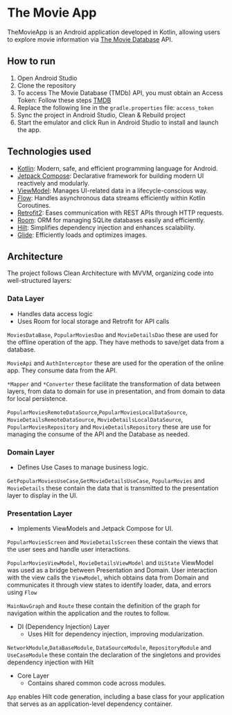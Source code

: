 # The Movie App
TheMovieApp is an Android application developed in Kotlin, allowing users to explore movie information via [The Movie Database](https://developers.themoviedb.org/3) API.

## How to run
1. Open Android Studio
2. Clone the repository
3. To access The Movie Database (TMDb) API, you must obtain an Access Token: Follow these steps [TMDB](https://developers.themoviedb.org/3/getting-started/introduction)
4. Replace the following line in the `gradle.properties` file: `access_token`
5. Sync the project in Android Studio, Clean & Rebuild project
6. Start the emulator and click Run in Android Studio to install and launch the app.

## Technologies used
* [Kotlin](https://kotlinlang.org/): Modern, safe, and efficient programming language for Android.
* [Jetpack Compose](https://developer.android.com/compose): Declarative framework for building modern UI reactively and modularly.
* [ViewModel](https://developer.android.com/topic/libraries/architecture/viewmodel): Manages UI-related data in a lifecycle-conscious way.
* [Flow](https://developer.android.com/kotlin/flow): Handles asynchronous data streams efficiently within Kotlin Coroutines.
* [Retrofit2](https://github.com/square/retrofit): Eases communication with REST APIs through HTTP requests.
* [Room](https://developer.android.com/jetpack/androidx/releases/room): ORM for managing SQLite databases easily and efficiently.
* [Hilt](https://dagger.dev/hilt/): Simplifies dependency injection and enhances scalability.
* [Glide](https://github.com/bumptech/glide): Efficiently loads and optimizes images.

## Architecture
The project follows Clean Architecture with MVVM, organizing code into well-structured layers:

### Data Layer
  * Handles data access logic
  * Uses Room for local storage and Retrofit for API calls

`MoviesDataBase`, `PopularMoviesDao` and `MovieDetailsDao` these are used for the offline operation of the app. They have methods to save/get data from a database.

`MovieApi` and `AuthInterceptor` these are used for the operation of the online app. They consume data from the API.

`*Mapper` and `*Converter` these facilitate the transformation of data between layers, from data to domain for use in presentation, and from domain to data for local persistence.

`PopularMoviesRemoteDataSource`,`PopularMoviesLocalDataSource`, `MovieDetailsRemoteDataSource`, `MovieDetailsLocalDataSource`, `PopularMoviesRepository` and `MovieDetailsRepository` these are use for managing the consume of the API and the Database as needed.

### Domain Layer 
  * Defines Use Cases to manage business logic.

`GetPopularMoviesUseCase`,`GetMovieDetailsUseCase`, `PopularMovies` and `MovieDetails` these contain the data that is transmitted to the presentation layer to display in the UI.

###  Presentation Layer 
  * Implements ViewModels and Jetpack Compose for UI.

`PopularMoviesScreen` and `MovieDetailsScreen` these contain the views that the user sees and handle user interactions.

`PopularMoviesViewModel`, `MovieDetailsViewModel` and `UiState` ViewModel was used as a bridge between Presentation and Domain. User interaction with the view calls the `ViewModel`, which obtains data from Domain and communicates it through view states to identify loader, data, and errors using `Flow`

`MainNavGraph` and `Route` these contain the definition of the graph for navigation within the application and the routes to follow.

* DI (Dependency Injection) Layer
  * Uses Hilt for dependency injection, improving modularization.

`NetworkModule`,`DataBaseModule`, `DataSourceModule`, `RepositoryModule` and `UseCaseModule` these contain the declaration of the singletons and provides dependency injection with Hilt

* Core Layer
  * Contains shared common code across modules.

`App` enables Hilt code generation, including a base class for your application that serves as an application-level dependency container.

